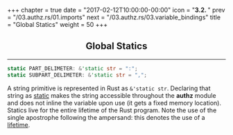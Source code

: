 +++
chapter = true
date = "2017-02-12T10:00:00-00:00"
icon = "<b>3.2. </b>"
prev = "/03.authz.rs/01.imports"
next = "/03.authz.rs/03.variable_bindings"
title = "Global Statics"
weight = 50
+++

## <center>Global Statics</center>
<hr/>

```rust
static PART_DELIMETER: &'static str = ":";
static SUBPART_DELIMETER: &'static str = ",";
```

A string primitive is represented in Rust as ``&'static str``.  Declaring that string as [static](https://doc.rust-lang.org/book/const-and-static.html#static) makes the string accessible throughout the **authz** module and does not inline the variable upon use (it gets a fixed memory location).  Statics live for the entire lifetime of the Rust program.  Note the use of the single apostrophe following the ampersand:  this denotes the use of a [lifetime](https://doc.rust-lang.org/book/lifetimes.html).
